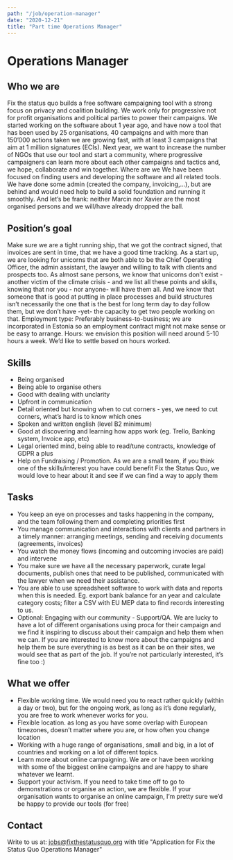 ```yaml
---
path: "/job/operation-manager"
date: "2020-12-21"
title: "Part time Operations Manager"
---
```


# Operations Manager
## Who we are
Fix the status quo builds a free software campaigning tool with a strong focus 
on privacy and coalition building. We work only for progressive not for profit 
organisations and political parties to power their campaigns.
We started working on the software about 1 year ago, and have now a tool 
that has been used by 25 organisations, 40 campaigns and with more than 
150’000 actions taken we are growing fast, with at least 3 campaigns that aim 
at 1 million signatures (ECIs).
Next year, we want to increase the number of NGOs that use our tool and start
a community, where progressive campaigners can learn more about each other
campaigns and tactics and, we hope, collaborate and win together.
Where are we
We have been focused on finding users and developing the software and all 
related tools.
We have done some admin (created the company, invoicing,...), but are behind 
and would need help to build a solid foundation and running it smoothly.
And let’s be frank: neither Marcin nor Xavier are the most organised 
persons and we will/have already dropped the ball.

## Position’s goal
Make sure we are a tight running ship, that we got the contract signed, that 
invoices are sent in time, that we have a good time tracking.
As a start up, we are looking for unicorns that are both able to be the Chief 
Operating Officer, the admin assistant, the lawyer and willing to talk with 
clients and prospects too. As almost sane persons, we know that unicorns 
don’t exist - another victim of the climate crisis - and we list all these points 
and skills, knowing that nor you - nor anyone- will have them all.
And we know that someone that is good at putting in place processes and build
structures isn’t necessarily the one that is the best for long term day to day 
follow them, but we don’t have -yet- the capacity to get two people working on
that.
Employment type: Preferably business-to-business; we are incorporated in 
Estonia so an employment contract might not make sense or be easy to 
arrange.
Hours: we envision this position will need around 5-10 hours a week. We’d like 
to settle based on hours worked.

## Skills
- Being organised 
- Being able to organise others 
- Good with dealing with unclarity 
- Upfront in communication 
- Detail oriented but knowing when to cut corners - yes, we need to cut 
corners, what’s hard is to know which ones 
- Spoken and written english (level B2 minimum) 
- Good at discovering and learning how apps work (eg. Trello, Banking 
system, Invoice app, etc) 
- Legal oriented mind, being able to read/tune contracts, knowledge of 
GDPR a plus 
- Help on Fundraising / Promotion. 
As we are a small team, if you think one of the skills/interest you have could 
benefit Fix the Status Quo, we would love to hear about it and see if we can 
find a way to apply them

## Tasks
- You keep an eye on processes and tasks happening in the company, and 
the team following them and completing priorities first 
- You manage communication and interactions with clients and partners in 
a timely manner: arranging meetings, sending and receiving documents 
(agreements, invoices) 
- You watch the money flows (incoming and outcoming invocies are paid) 
and intervene 
- You make sure we have all the necessary paperwork, curate legal 
documents, publish ones that need to be published, communicated with 
the lawyer when we need their assistance. 
- You are able to use spreadsheet software to work with data and reports 
when this is needed. Eg. export bank balance for an year and calculate 
category costs; filter a CSV with EU MEP data to find records interesting 
to us. 
- Optional: Engaging with our community - Support/QA. We are lucky to 
have a lot of different organisations using proca for their campaign and 
we find it inspiring to discuss about their campaign and help them when 
we can. If you are interested to know more about the campaigns and 
help them be sure everything is as best as it can be on their sites, we 
would see that as part of the job. If you’re not particularly interested, it’s
fine too  :) 

## What we offer
- Flexible working time. We would need you to react rather quickly (within 
a day or two), but for the ongoing work, as long as it’s done regularly, 
you are free to work whenever works for you. 
- Flexible location. as long as you have some overlap with European 
timezones, doesn’t matter where you are, or how often you change 
location 
- Working with a huge range of organisations, small and big, in a lot of 
countries and working on a lot of different topics. 
- Learn more about online campaigning. We are or have been working with
some of the biggest online campaigns and are happy to share whatever 
we learnt. 
- Support your activism. If you need to take time off to go to 
demonstrations or organise an action, we are flexible. If your 
organisation wants to organise an online campaign, I’m pretty sure we’d 
be happy to provide our tools (for free) 

## Contact

Write to us at: 
jobs@fixthestatusquo.org
 with title "Application for Fix the Status Quo Operations Manager"
